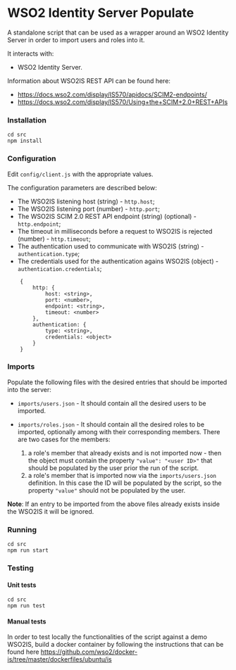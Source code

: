 # WSO2 Identity Server Populate
A standalone script that can be used as a wrapper around an WSO2 Identity Server 
in order to import users and roles into it.

It interacts with:

- WSO2 Identity Server.

Information about WSO2IS REST API can be found here:

* https://docs.wso2.com/display/IS570/apidocs/SCIM2-endpoints/
* https://docs.wso2.com/display/IS570/Using+the+SCIM+2.0+REST+APIs

### Installation
```
cd src
npm install
```

### Configuration
Edit `config/client.js` with the appropriate values. 

The configuration parameters are described below:

* The WSO2IS listening host (string) - `http.host`;
* The WSO2IS listening port (number) - `http.port`;
* The WSO2IS SCIM 2.0 REST API endpoint (string) (optional) - `http.endpoint`;
* The timeout in milliseconds before a request to WSO2IS is rejected (number) - `http.timeout`;
* The authentication used to communicate with WSO2IS (string) - `authentication.type`;
* The credentials used for the authentication agains WSO2IS (object) - `authentication.credentials`;

```
    {
        http: {
            host: <string>,
            port: <number>,
            endpoint: <string>,
            timeout: <number>
        },
        authentication: {
            type: <string>,
            credentials: <object>
        }
    }
```

### Imports
Populate the following files with the desired entries that should be imported into the server: 

* `imports/users.json` - It should contain all the desired users to be imported.
* `imports/roles.json` - It should contain all the desired roles to be imported, optionally among with their corresponding members.
There are two cases for the members:

  1.  a role's member that already exists and is not imported now - then the object must contain the property 
  `"value": "<user ID>"` that should be populated by the user prior the run of the script.
  2. a role's member that is imported now via the `imports/users.json` definition. 
  In this case the ID will be populated by the script, so the property `"value"` should not be populated by the user.

**Note**: If an entry to be imported from the above files already exists inside the WSO2IS it will be ignored.

### Running
```
cd src
npm run start
``` 

### Testing
#### Unit tests
```
cd src
npm run test
```
#### Manual tests
In order to test locally the functionalities of the script against a demo WSO2IS, build a docker container by 
following the instructions that can be found here https://github.com/wso2/docker-is/tree/master/dockerfiles/ubuntu/is
